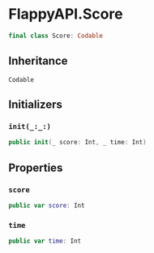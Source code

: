# FlappyAPI.Score

``` swift
final class Score: Codable 
```

## Inheritance

`Codable`

## Initializers

### `init(_:_:)`

``` swift
public init(_ score: Int, _ time: Int) 
```

## Properties

### `score`

``` swift
public var score: Int
```

### `time`

``` swift
public var time: Int
```
